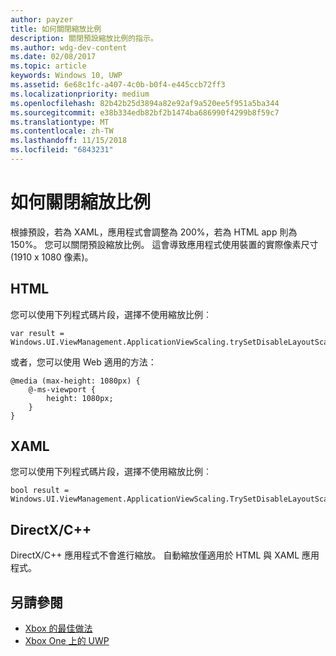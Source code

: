 ```yaml
---
author: payzer
title: 如何關閉縮放比例
description: 關閉預設縮放比例的指示。
ms.author: wdg-dev-content
ms.date: 02/08/2017
ms.topic: article
keywords: Windows 10, UWP
ms.assetid: 6e68c1fc-a407-4c0b-b0f4-e445ccb72ff3
ms.localizationpriority: medium
ms.openlocfilehash: 82b42b25d3894a82e92af9a520ee5f951a5ba344
ms.sourcegitcommit: e38b334edb82bf2b1474ba686990f4299b8f59c7
ms.translationtype: MT
ms.contentlocale: zh-TW
ms.lasthandoff: 11/15/2018
ms.locfileid: "6843231"
---
```

# <a name="how-to-turn-off-scaling"></a>如何關閉縮放比例   
根據預設，若為 XAML，應用程式會調整為 200%，若為 HTML app 則為 150%。 您可以關閉預設縮放比例。 這會導致應用程式使用裝置的實際像素尺寸 (1910 x 1080 像素)。   
   
## <a name="html"></a>HTML   
您可以使用下列程式碼片段，選擇不使用縮放比例︰ 
   
```
var result = Windows.UI.ViewManagement.ApplicationViewScaling.trySetDisableLayoutScaling(true);
```

或者，您可以使用 Web 適用的方法：   

```   
@media (max-height: 1080px) {   
    @-ms-viewport {   
        height: 1080px;   
    }   
}   
```

## <a name="xaml"></a>XAML
您可以使用下列程式碼片段，選擇不使用縮放比例︰   
   
```
bool result = Windows.UI.ViewManagement.ApplicationViewScaling.TrySetDisableLayoutScaling(true);
```
   
## <a name="directxc"></a>DirectX/C++   
DirectX/C++ 應用程式不會進行縮放。 自動縮放僅適用於 HTML 與 XAML 應用程式。  

## <a name="see-also"></a>另請參閱
- [Xbox 的最佳做法](tailoring-for-xbox.md)
- [Xbox One 上的 UWP](index.md)
